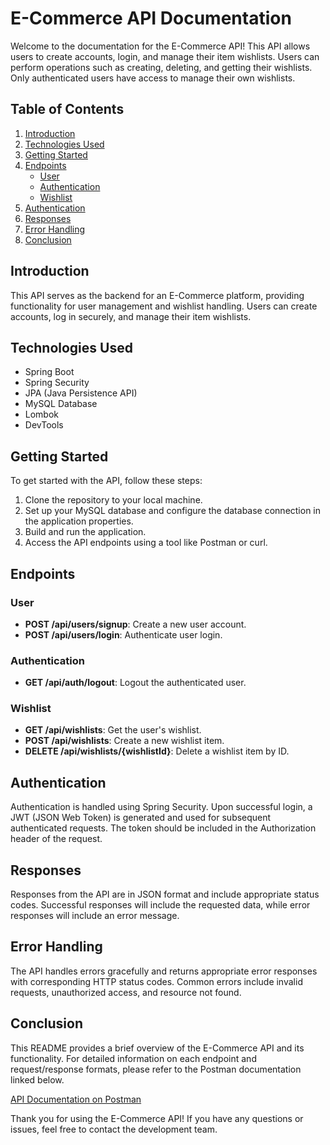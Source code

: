 # E-Commerce API Documentation

Welcome to the documentation for the E-Commerce API! This API allows users to create accounts, login, and manage their item wishlists. Users can perform operations such as creating, deleting, and getting their wishlists. Only authenticated users have access to manage their own wishlists.

## Table of Contents
1. [Introduction](#introduction)
2. [Technologies Used](#technologies-used)
3. [Getting Started](#getting-started)
4. [Endpoints](#endpoints)
    - [User](#user)
    - [Authentication](#authentication)
    - [Wishlist](#wishlist)
5. [Authentication](#authentication)
6. [Responses](#responses)
7. [Error Handling](#error-handling)
8. [Conclusion](#conclusion)

## Introduction

This API serves as the backend for an E-Commerce platform, providing functionality for user management and wishlist handling. Users can create accounts, log in securely, and manage their item wishlists.

## Technologies Used

- Spring Boot
- Spring Security
- JPA (Java Persistence API)
- MySQL Database
- Lombok
- DevTools

## Getting Started

To get started with the API, follow these steps:

1. Clone the repository to your local machine.
2. Set up your MySQL database and configure the database connection in the application properties.
3. Build and run the application.
4. Access the API endpoints using a tool like Postman or curl.

## Endpoints

### User

- **POST /api/users/signup**: Create a new user account.
- **POST /api/users/login**: Authenticate user login.

### Authentication

- **GET /api/auth/logout**: Logout the authenticated user.

### Wishlist

- **GET /api/wishlists**: Get the user's wishlist.
- **POST /api/wishlists**: Create a new wishlist item.
- **DELETE /api/wishlists/{wishlistId}**: Delete a wishlist item by ID.

## Authentication

Authentication is handled using Spring Security. Upon successful login, a JWT (JSON Web Token) is generated and used for subsequent authenticated requests. The token should be included in the Authorization header of the request.

## Responses

Responses from the API are in JSON format and include appropriate status codes. Successful responses will include the requested data, while error responses will include an error message.

## Error Handling

The API handles errors gracefully and returns appropriate error responses with corresponding HTTP status codes. Common errors include invalid requests, unauthorized access, and resource not found.

## Conclusion

This README provides a brief overview of the E-Commerce API and its functionality. For detailed information on each endpoint and request/response formats, please refer to the Postman documentation linked below.

[API Documentation on Postman](https://documenter.getpostman.com/view/20743504/2sA2rDy1nf)

Thank you for using the E-Commerce API! If you have any questions or issues, feel free to contact the development team.
